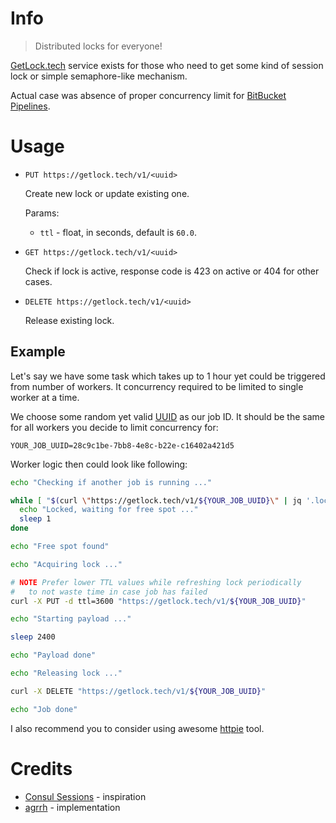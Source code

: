 # Info

>Distributed locks for everyone!

[GetLock.tech](https://getlock.tech/) service exists for those who need to get some kind of session lock or simple semaphore-like mechanism.

Actual case was absence of proper concurrency limit for [BitBucket Pipelines](https://jira.atlassian.com/browse/BCLOUD-12821).

# Usage

- `PUT https://getlock.tech/v1/<uuid>`

  Create new lock or update existing one.

  Params:

    - `ttl` - float, in seconds, default is `60.0`.

- `GET https://getlock.tech/v1/<uuid>`

  Check if lock is active, response code is 423 on active or 404 for other cases.

- `DELETE https://getlock.tech/v1/<uuid>`

  Release existing lock.


## Example

Let's say we have some task which takes up to 1 hour yet could be triggered from number of workers. It concurrency required to be limited to single worker at a time.

We choose some random yet valid [UUID](https://en.wikipedia.org/wiki/Universally_unique_identifier) as our job ID. It should be the same for all workers you decide to limit concurrency for:

```
YOUR_JOB_UUID=28c9c1be-7bb8-4e8c-b22e-c16402a421d5
```

Worker logic then could look like following:

```sh
echo "Checking if another job is running ..."

while [ "$(curl \"https://getlock.tech/v1/${YOUR_JOB_UUID}\" | jq '.locked')" = "true" ]; do
  echo "Locked, waiting for free spot ..."
  sleep 1
done

echo "Free spot found"

echo "Acquiring lock ..."

# NOTE Prefer lower TTL values while refreshing lock periodically
#   to not waste time in case job has failed
curl -X PUT -d ttl=3600 "https://getlock.tech/v1/${YOUR_JOB_UUID}"

echo "Starting payload ..."

sleep 2400

echo "Payload done"

echo "Releasing lock ..."

curl -X DELETE "https://getlock.tech/v1/${YOUR_JOB_UUID}"

echo "Job done"
```

I also recommend you to consider using awesome [httpie](https://httpie.io/) tool.

# Credits

- [Consul Sessions](https://www.consul.io/api-docs/session) - inspiration
- [agrrh](https://agrrh.com/) - implementation

